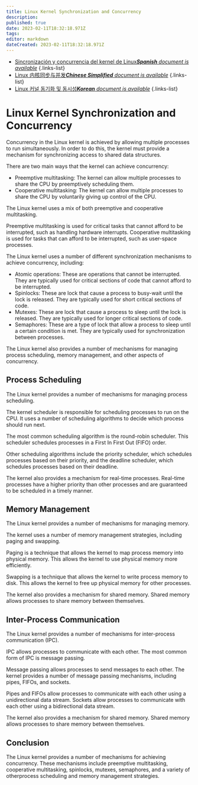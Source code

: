 ```yaml
---
title: Linux Kernel Synchronization and Concurrency
description: 
published: true
date: 2023-02-11T18:32:18.971Z
tags: 
editor: markdown
dateCreated: 2023-02-11T18:32:18.971Z
---
```


- [Sincronización y concurrencia del kernel de Linux***Spanish** document is available*](/es/Knowledge-base/Linux/linux-kernel-synchronization-and-concurrency)
{.links-list}
- [Linux 内核同步与并发***Chinese Simplified** document is available*](/zh/Knowledge-base/Linux/linux-kernel-synchronization-and-concurrency)
{.links-list}
- [Linux 커널 동기화 및 동시성***Korean** document is available*](/ko/Knowledge-base/Linux/linux-kernel-synchronization-and-concurrency)
{.links-list}


# Linux Kernel Synchronization and Concurrency

Concurrency in the Linux kernel is achieved by allowing multiple processes to run simultaneously. In order to do this, the kernel must provide a mechanism for synchronizing access to shared data structures.

There are two main ways that the kernel can achieve concurrency:

- Preemptive multitasking: The kernel can allow multiple processes to share the CPU by preemptively scheduling them.
- Cooperative multitasking: The kernel can allow multiple processes to share the CPU by voluntarily giving up control of the CPU.

The Linux kernel uses a mix of both preemptive and cooperative multitasking.

Preemptive multitasking is used for critical tasks that cannot afford to be interrupted, such as handling hardware interrupts. Cooperative multitasking is used for tasks that can afford to be interrupted, such as user-space processes.

The Linux kernel uses a number of different synchronization mechanisms to achieve concurrency, including:

- Atomic operations: These are operations that cannot be interrupted. They are typically used for critical sections of code that cannot afford to be interrupted.
- Spinlocks: These are lock that cause a process to busy-wait until the lock is released. They are typically used for short critical sections of code.
- Mutexes: These are lock that cause a process to sleep until the lock is released. They are typically used for longer critical sections of code.
- Semaphores: These are a type of lock that allow a process to sleep until a certain condition is met. They are typically used for synchronization between processes.

The Linux kernel also provides a number of mechanisms for managing process scheduling, memory management, and other aspects of concurrency.

## Process Scheduling

The Linux kernel provides a number of mechanisms for managing process scheduling.

The kernel scheduler is responsible for scheduling processes to run on the CPU. It uses a number of scheduling algorithms to decide which process should run next.

The most common scheduling algorithm is the round-robin scheduler. This scheduler schedules processes in a First In First Out (FIFO) order.

Other scheduling algorithms include the priority scheduler, which schedules processes based on their priority, and the deadline scheduler, which schedules processes based on their deadline.

The kernel also provides a mechanism for real-time processes. Real-time processes have a higher priority than other processes and are guaranteed to be scheduled in a timely manner.

## Memory Management

The Linux kernel provides a number of mechanisms for managing memory.

The kernel uses a number of memory management strategies, including paging and swapping.

Paging is a technique that allows the kernel to map process memory into physical memory. This allows the kernel to use physical memory more efficiently.

Swapping is a technique that allows the kernel to write process memory to disk. This allows the kernel to free up physical memory for other processes.

The kernel also provides a mechanism for shared memory. Shared memory allows processes to share memory between themselves.

## Inter-Process Communication

The Linux kernel provides a number of mechanisms for inter-process communication (IPC).

IPC allows processes to communicate with each other. The most common form of IPC is message passing.

Message passing allows processes to send messages to each other. The kernel provides a number of message passing mechanisms, including pipes, FIFOs, and sockets.

Pipes and FIFOs allow processes to communicate with each other using a unidirectional data stream. Sockets allow processes to communicate with each other using a bidirectional data stream.

The kernel also provides a mechanism for shared memory. Shared memory allows processes to share memory between themselves.

## Conclusion

The Linux kernel provides a number of mechanisms for achieving concurrency. These mechanisms include preemptive multitasking, cooperative multitasking, spinlocks, mutexes, semaphores, and a variety of otherprocess scheduling and memory management strategies.